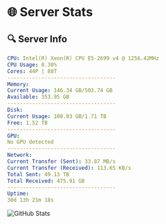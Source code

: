 # 🌐 Server Stats
## 🔍 Server Info
```yaml
CPU: Intel(R) Xeon(R) CPU E5-2699 v4 @ 1256.42MHz
CPU Usage: 0.30%
Cores: 44P | 88T
-----------------------------------
Memory:
Current Usage: 146.34 GB/503.74 GB
Available: 353.95 GB
-----------------------------------
Disk:
Current Usage: 108.83 GB/1.71 TB
Free: 1.52 TB
-----------------------------------
GPU:
No GPU detected
-----------------------------------
Network:
Current Transfer (Sent): 33.87 MB/s
Current Transfer (Received): 113.65 KB/s
Total Sent: 49.13 TB
Total Received: 475.91 GB
-----------------------------------
Uptime:
30d 13h 21m 18s
```
![GitHub Stats](https://img.shields.io/badge/Updated-2025-04-07_10:44:07-blue)